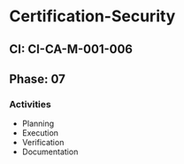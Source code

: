 # Certification-Security

## CI: CI-CA-M-001-006
## Phase: 07

### Activities
- Planning
- Execution
- Verification
- Documentation
